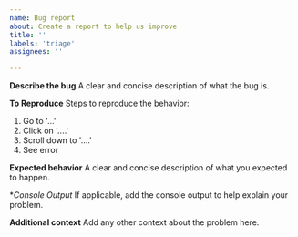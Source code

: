 ```yaml
---
name: Bug report
about: Create a report to help us improve
title: ''
labels: 'triage'
assignees: ''

---
```


**Describe the bug**
A clear and concise description of what the bug is.

**To Reproduce**
Steps to reproduce the behavior:
1. Go to '...'
2. Click on '....'
3. Scroll down to '....'
4. See error

**Expected behavior**
A clear and concise description of what you expected to happen.

**Console Output*
If applicable, add the console output to help explain your problem.

**Additional context**
Add any other context about the problem here.
